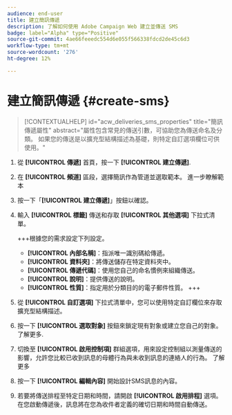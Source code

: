 ```yaml
---
audience: end-user
title: 建立簡訊傳遞
description: 了解如何使用 Adobe Campaign Web 建立並傳送 SMS
badge: label="Alpha" type="Positive"
source-git-commit: 4ae66feeedc554d6e055f566338fdcd2de45c6d3
workflow-type: tm+mt
source-wordcount: '276'
ht-degree: 12%

---
```


# 建立簡訊傳遞 {#create-sms}

>[!CONTEXTUALHELP]
>id="acw_deliveries_sms_properties"
>title="簡訊傳遞屬性"
>abstract="屬性包含常見的傳送引數，可協助您為傳送命名及分類。 如果您的傳送是以擴充型結構描述為基礎，則特定自訂選項欄位可供使用。"

1. 從 **[!UICONTROL 傳遞]** 首頁，按一下 **[!UICONTROL 建立傳遞]**.

1. 在 **[!UICONTROL 頻道]** 區段，選擇簡訊作為管道並選取範本。 進一步瞭解範本

1. 按一下「**[!UICONTROL 建立傳遞]**」按鈕以確認。

1. 輸入 **[!UICONTROL 標籤]** 傳送和存取 **[!UICONTROL 其他選項]** 下拉式清單。

   +++根據您的需求設定下列設定。
   * **[!UICONTROL 內部名稱]**：指派唯一識別碼給傳遞。
   * **[!UICONTROL 資料夾]**：將傳送儲存在特定資料夾中。
   * **[!UICONTROL 傳遞代碼]**：使用您自己的命名慣例來組織傳送。
   * **[!UICONTROL 說明]**：提供傳送的說明。
   * **[!UICONTROL 性質]**：指定用於分類目的的電子郵件性質。
+++

1. 從 **[!UICONTROL 自訂選項]** 下拉式清單中，您可以使用特定自訂欄位來存取擴充型結構描述。

1. 按一下 **[!UICONTROL 選取對象]** 按鈕來鎖定現有對象或建立您自己的對象。 了解更多.

1. 切換至 **[!UICONTROL 啟用控制項]** 群組選項，用來設定控制組以測量傳送的影響，允許您比較已收到訊息的母體行為與未收到訊息的連絡人的行為。 了解更多

1. 按一下 **[!UICONTROL 編輯內容]** 開始設計SMS訊息的內容。

1. 若要將傳送排程至特定日期和時間，請開啟 **[!UICONTROL 啟用排程]** 選項。 在您啟動傳遞後，訊息將在您為收件者定義的確切日期和時間自動傳送。

